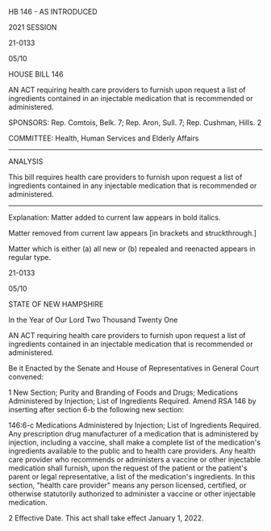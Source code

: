  HB 146 - AS INTRODUCED

 

 

2021 SESSION

 21-0133

 05/10

 

HOUSE BILL 146

 

AN ACT requiring health care providers to furnish upon request a list of ingredients contained in an injectable medication that is recommended or administered.

 

SPONSORS: Rep. Comtois, Belk. 7; Rep. Aron, Sull. 7; Rep. Cushman, Hills. 2

 

COMMITTEE: Health, Human Services and Elderly Affairs

 

-----------------------------------------------------------------

 

ANALYSIS

 

 This bill requires health care providers to furnish upon request a list of ingredients contained in any injectable medication that is recommended or administered.

 

- - - - - - - - - - - - - - - - - - - - - - - - - - - - - - - - - - - - - - - - - - - - - - - - - - - - - - - - - - - - - - - - - - - - - - - - - - - 

 

Explanation: Matter added to current law appears in bold italics.

 Matter removed from current law appears [in brackets and struckthrough.]

 Matter which is either (a) all new or (b) repealed and reenacted appears in regular type.

 21-0133

 05/10

 

STATE OF NEW HAMPSHIRE

 

In the Year of Our Lord Two Thousand Twenty One

 

AN ACT requiring health care providers to furnish upon request a list of ingredients contained in an injectable medication that is recommended or administered.

 

Be it Enacted by the Senate and House of Representatives in General Court convened:

 

 1 New Section; Purity and Branding of Foods and Drugs; Medications Administered by Injection; List of Ingredients Required. Amend RSA 146 by inserting after section 6-b the following new section:

 146:6-c Medications Administered by Injection; List of Ingredients Required. Any prescription drug manufacturer of a medication that is administered by injection, including a vaccine, shall make a complete list of the medication's ingredients available to the public and to health care providers. Any health care provider who recommends or administers a vaccine or other injectable medication shall furnish, upon the request of the patient or the patient's parent or legal representative, a list of the medication's ingredients. In this section, "health care provider" means any person licensed, certified, or otherwise statutorily authorized to administer a vaccine or other injectable medication.

 2 Effective Date. This act shall take effect January 1, 2022.


